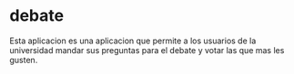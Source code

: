 debate
======

Esta aplicacion es una aplicacion que permite a los usuarios de la universidad mandar sus preguntas para el debate y votar las que mas les gusten.
